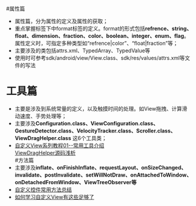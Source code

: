 #属性篇  
* 属性篇，分为属性的定义及属性的获取；
* 重点掌握<declare-styleable>标签下<attr name="" format="">中format标签的定义。format的形式包括<b>refrence、string、float、dimension、fraction、color、boolean、integer、enum、flag</b>。属性定义时，可指定多种类型如“refrence|color”、“float|fraction”等；
* 主要涉及的类包括attrs.xml、TypedArray、TypedValue等
* 使用时可参考sdk/android/view/View.class、sdk/res/values/attrs.xml等文件的写法  
# 工具篇
* 主要是涉及到系统常量的定义，以及触摸时间的处理。如View拖拽、计算滑动速度、手势处理等；
* 主要涉及<b>Configuration.class、ViewConfiguration.class、GestureDetector.class、VelocityTracker.class、Scroller.class、ViewDragHelper.class</b> 这6个工具类；
* [自定义View系列教程01--常用工具介绍](http://www.2cto.com/kf/201605/506149.html)  
 [ViewDragHelper源码浅析 ](http://blog.csdn.net/CsL664867596/article/details/45332039)  
#方法篇  
* 主要涉及<b>inflate、onFinishInflate、requestLayout、onSizeChanged、invalidate、postInvalidate、setWillNotDraw、onAttachedToWindow、onDetachedFromWindow、ViewTreeObserver等</b>
* [自定义控件常用方法总结](http://www.jianshu.com/p/744550c02cf1)
* [如何学习自定义View有这些足够了 ](http://mp.weixin.qq.com/s/QxDfXZ4ydKGJHu_mFUPMTA)
